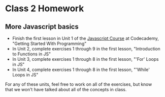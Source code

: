 # Class 2 Homework

## More Javascript basics
* Finish the first lesson in Unit 1 of the [Javascript Course](https://www.codecademy.com/learn/javascript) at Codecademy, "Getting Started With Programming"
* In Unit 2, complete exercises 1 through 9 in the first lesson, "Introduction to Functions in JS"
* In Unit 3, complete exercises 1 through 8 in the first lesson, "'For' Loops in JS"
* In Unit 4, complete exercises 1 through 8 in the first lesson, "'While' Loops in JS"

For any of these units, feel free to work on all of the exercises, but know that we won't have talked about all of the concepts in class.
